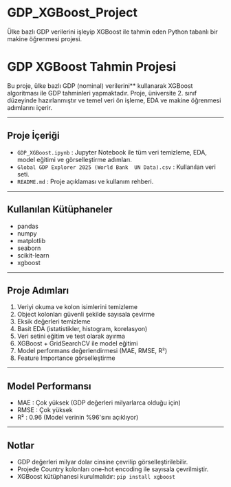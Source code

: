 # GDP_XGBoost_Project
Ülke bazlı GDP verilerini işleyip XGBoost ile tahmin eden Python tabanlı bir makine öğrenmesi projesi.
# GDP XGBoost Tahmin Projesi

Bu proje, ülke bazlı GDP (nominal) verilerini** kullanarak XGBoost algoritması ile GDP tahminleri yapmaktadır. Proje, üniversite 2. sınıf düzeyinde hazırlanmıştır ve temel veri ön işleme, EDA ve makine öğrenmesi adımlarını içerir.

---

## Proje İçeriği

- `GDP_XGBoost.ipynb` : Jupyter Notebook ile tüm veri temizleme, EDA, model eğitimi ve görselleştirme adımları.
- `Global GDP Explorer 2025 (World Bank  UN Data).csv` : Kullanılan veri seti.
- `README.md` : Proje açıklaması ve kullanım rehberi.

---

##  Kullanılan Kütüphaneler

- pandas  
- numpy  
- matplotlib  
- seaborn  
- scikit-learn  
- xgboost  

---

## Proje Adımları

1. Veriyi okuma ve kolon isimlerini temizleme  
2. Object kolonları güvenli şekilde sayısala çevirme  
3. Eksik değerleri temizleme  
4. Basit EDA (istatistikler, histogram, korelasyon)  
5. Veri setini eğitim ve test olarak ayırma  
6. XGBoost + GridSearchCV ile model eğitimi  
7. Model performans değerlendirmesi (MAE, RMSE, R²)  
8. Feature Importance görselleştirme

---

## Model Performansı

- MAE  : Çok yüksek (GDP değerleri milyarlarca olduğu için)  
- RMSE : Çok yüksek  
- R²   : 0.96 (Model verinin %96'sını açıklıyor)

---

##  Notlar

- GDP değerleri milyar dolar cinsine çevrilip görselleştirilebilir.  
- Projede Country kolonları one-hot encoding ile sayısala çevrilmiştir.  
- XGBoost kütüphanesi kurulmalıdır: `pip install xgboost`
